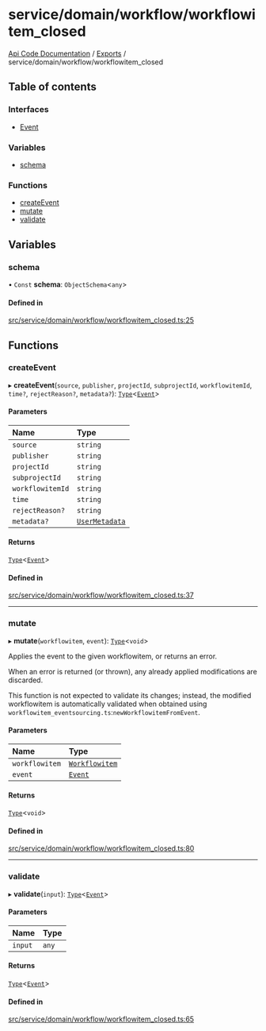 # service/domain/workflow/workflowitem\_closed
 
[Api Code Documentation](../README.md) / [Exports](../modules.md) / service/domain/workflow/workflowitem\_closed

## Table of contents

### Interfaces

- [Event](../interfaces/service_domain_workflow_workflowitem_closed.Event.md)

### Variables

- [schema](service_domain_workflow_workflowitem_closed.md#schema)

### Functions

- [createEvent](service_domain_workflow_workflowitem_closed.md#createevent)
- [mutate](service_domain_workflow_workflowitem_closed.md#mutate)
- [validate](service_domain_workflow_workflowitem_closed.md#validate)

## Variables

### schema

• `Const` **schema**: `ObjectSchema`\<`any`\>

#### Defined in

[src/service/domain/workflow/workflowitem_closed.ts:25](https://github.com/openkfw/TruBudget/blob/d2b440c/api/src/service/domain/workflow/workflowitem_closed.ts#L25)

## Functions

### createEvent

▸ **createEvent**(`source`, `publisher`, `projectId`, `subprojectId`, `workflowitemId`, `time?`, `rejectReason?`, `metadata?`): [`Type`](result.md#type)\<[`Event`](../interfaces/service_domain_workflow_workflowitem_closed.Event.md)\>

#### Parameters

| Name | Type |
| :------ | :------ |
| `source` | `string` |
| `publisher` | `string` |
| `projectId` | `string` |
| `subprojectId` | `string` |
| `workflowitemId` | `string` |
| `time` | `string` |
| `rejectReason?` | `string` |
| `metadata?` | [`UserMetadata`](service_domain_metadata.md#usermetadata) |

#### Returns

[`Type`](result.md#type)\<[`Event`](../interfaces/service_domain_workflow_workflowitem_closed.Event.md)\>

#### Defined in

[src/service/domain/workflow/workflowitem_closed.ts:37](https://github.com/openkfw/TruBudget/blob/d2b440c/api/src/service/domain/workflow/workflowitem_closed.ts#L37)

___

### mutate

▸ **mutate**(`workflowitem`, `event`): [`Type`](result.md#type)\<`void`\>

Applies the event to the given workflowitem, or returns an error.

When an error is returned (or thrown), any already applied modifications are
discarded.

This function is not expected to validate its changes; instead, the modified
workflowitem is automatically validated when obtained using
`workflowitem_eventsourcing.ts`:`newWorkflowitemFromEvent`.

#### Parameters

| Name | Type |
| :------ | :------ |
| `workflowitem` | [`Workflowitem`](../interfaces/service_domain_workflow_workflowitem.Workflowitem.md) |
| `event` | [`Event`](../interfaces/service_domain_workflow_workflowitem_closed.Event.md) |

#### Returns

[`Type`](result.md#type)\<`void`\>

#### Defined in

[src/service/domain/workflow/workflowitem_closed.ts:80](https://github.com/openkfw/TruBudget/blob/d2b440c/api/src/service/domain/workflow/workflowitem_closed.ts#L80)

___

### validate

▸ **validate**(`input`): [`Type`](result.md#type)\<[`Event`](../interfaces/service_domain_workflow_workflowitem_closed.Event.md)\>

#### Parameters

| Name | Type |
| :------ | :------ |
| `input` | `any` |

#### Returns

[`Type`](result.md#type)\<[`Event`](../interfaces/service_domain_workflow_workflowitem_closed.Event.md)\>

#### Defined in

[src/service/domain/workflow/workflowitem_closed.ts:65](https://github.com/openkfw/TruBudget/blob/d2b440c/api/src/service/domain/workflow/workflowitem_closed.ts#L65)
